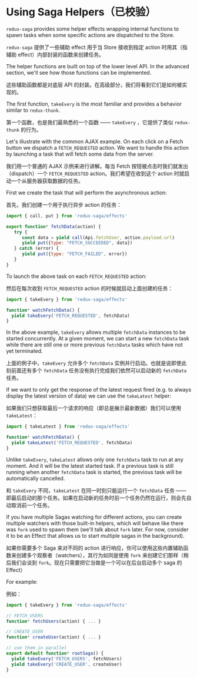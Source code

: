 # Using Saga Helpers（已校验）

`redux-saga` provides some helper effects wrapping internal functions to spawn tasks when some specific actions are dispatched to the Store.

`redux-saga` 提供了一些辅助 effect 用于当 Store 接收到指定 action 时用其（指辅助 effect）内部封装的函数来创建任务。

The helper functions are built on top of the lower level API. In the advanced section, we'll see how those functions can be implemented.

这些辅助函数都是对底层 API 的封装。在高级部分，我们将看到它们是如何被实现的。

The first function, `takeEvery` is the most familiar and provides a behavior similar to `redux-thunk`.

第一个函数，也是我们最熟悉的一个函数 —— `takeEvery` ，它提供了类似 `redux-thunk` 的行为。

Let's illustrate with the common AJAX example. On each click on a Fetch button we dispatch a `FETCH_REQUESTED` action. We want to handle this action by launching a task that will fetch some data from the server.

我们用一个普通的 AJAX 示例来进行讲解。每当 Fetch 按钮被点击时我们就发出（dispatch）一个 `FETCH_REQUESTED` action。我们希望在收到这个 action 时就启动一个从服务器获取数据的任务。

First we create the task that will perform the asynchronous action:

首先，我们创建一个用于执行异步 action 的任务：

```javascript
import { call, put } from 'redux-saga/effects'

export function* fetchData(action) {
   try {
      const data = yield call(Api.fetchUser, action.payload.url)
      yield put({type: "FETCH_SUCCEEDED", data})
   } catch (error) {
      yield put({type: "FETCH_FAILED", error})
   }
}
```

To launch the above task on each `FETCH_REQUESTED` action:

然后在每次收到 `FETCH_REQUESTED` action 的时候就启动上面创建的任务：

```javascript
import { takeEvery } from 'redux-saga/effects'

function* watchFetchData() {
  yield takeEvery('FETCH_REQUESTED', fetchData)
}
```

In the above example, `takeEvery` allows multiple `fetchData` instances to be started concurrently. At a given moment, we can start a new `fetchData` task while there are still one or more previous `fetchData` tasks which have not yet terminated.

上面的例子中，`takeEvery` 允许多个 `fetchData` 实例并行启动。也就是说即使此刻前面还有多个 `fetchData` 任务没有执行完成我们依然可以启动新的 `fetchData` 任务。

If we want to only get the response of the latest request fired (e.g. to always display the latest version of data) we can use the `takeLatest` helper:

如果我们只想获取最后一个请求的响应（即总是展示最新数据）我们可以使用 `takeLatest`：

```javascript
import { takeLatest } from 'redux-saga/effects'

function* watchFetchData() {
  yield takeLatest('FETCH_REQUESTED', fetchData)
}
```

Unlike `takeEvery`, `takeLatest` allows only one `fetchData` task to run at any moment. And it will be the latest started task. If a previous task is still running when another `fetchData` task is started, the previous task will be automatically cancelled.

和 `takeEvery` 不同，`takeLatest` 在同一时刻只能运行一个 `fetchData` 任务 —— 即最后启动的那个任务。如果在启动新的任务时前一个任务仍然在运行，则会先自动取消前一个任务。

If you have multiple Sagas watching for different actions, you can create multiple watchers with those built-in helpers, which will behave like there was `fork` used to spawn them (we'll talk about `fork` later. For now, consider it to be an Effect that allows us to start multiple sagas in the background).

如果你需要多个 Saga 来对不同的 action 进行响应，你可以使用这些内置辅助函数来创建多个观察者（watchers），其行为如同是使用 `fork` 来创建它们那样（稍后我们会谈到 `fork`。现在只需要把它当做是一个可以在后台启动多个 saga 的 Effect）

For example:

例如：

```javascript
import { takeEvery } from 'redux-saga/effects'

// FETCH_USERS
function* fetchUsers(action) { ... }

// CREATE_USER
function* createUser(action) { ... }

// use them in parallel
export default function* rootSaga() {
  yield takeEvery('FETCH_USERS', fetchUsers)
  yield takeEvery('CREATE_USER', createUser)
}
```
